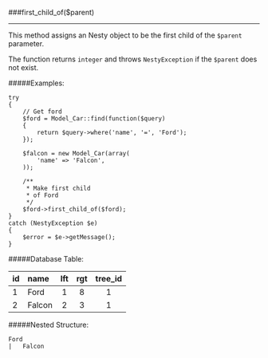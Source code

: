 ###first_child_of($parent)

---------

This method assigns an Nesty object to be the first child of the `$parent` parameter.

The function returns `integer` and throws `NestyException` if the `$parent` does not exist.

#####Examples:

	try
	{
		// Get ford
        $ford = Model_Car::find(function($query)
        {
            return $query->where('name', '=', 'Ford');
        });

        $falcon = new Model_Car(array(
			'name' => 'Falcon',
		));

		/**
		 * Make first child
		 * of Ford
		 */
		$ford->first_child_of($ford);
	}
	catch (NestyException $e)
	{
		$error = $e->getMessage();
	}

#####Database Table:

  id        | name      | lft         | rgt         | tree_id
  :-------- | :-------- | :---------: | :---------: | :------:
  1         | Ford      | 1           | 8           | 1
  2         | Falcon    | 2           | 3           | 1


#####Nested Structure:

	Ford
	|   Falcon
